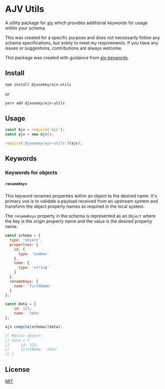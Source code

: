 # AJV Utils

A utility package for [ajv](https://github.com/epoberezkin/ajv) which provides additional keywords for usage within your schema.

This was created for a specific purpose and does not necessarily follow any schema specifications, but solely to meet my
 requirements. If you have any issues or suggestions, contributions are always welcome.

This package was created with guidance from [ajv-keywords](https://github.com/epoberezkin/ajv-keywords).

## Install

```bash
npm install @jaseeey/ajv-utils
```

or

```bash
yarn add @jaseeey/ajv-utils
```

## Usage

```javascript
const Ajv = require('ajv');
const ajv = new Ajv();

require('@jaseeey/ajv-utils')(ajv);
```

## Keywords

### Keywords for objects

##### `renameKeys`

This keyword renames properties within an object to the desired name. It's primary use is to validate a payload received
from an upstream system and transform the object property names as required in the local system.

The `renameKeys` property in the schema is represented as an `Object` where the key is the origin property name and the 
value is the desired property name.

```javascript
const schema = {
  type: 'object',
  properties: {
    id: {
      type: 'number'
    },
    name: {
      type: 'string'
    }
  },
  renameKeys: {
    name: 'firstName'
  }
};

const data = {
    id: 123,
    name: 'John'
};

ajv.compile(schema)(data);

// Result object:
// data = {
//     id: 123,
//     firstName: 'John'
// }
```

## License

[MIT](https://github.com/epoberezkin/ajv/blob/master/LICENSE)
